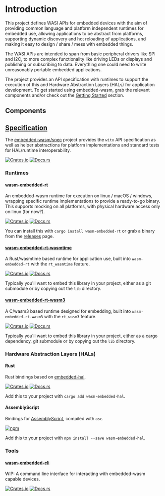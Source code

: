 # Introduction

This project defines WASI APIs for embedded devices with the aim of providing common language and platform independent runtimes for embedded use, allowing applications to be abstract from platforms, supporting dynamic discovery and hot reloading of applications, and making it easy to design / share / mess with embedded things.

The WASI APIs are intended to span from basic peripheral drivers like SPI and I2C, to more complex functionality like driving LEDs or displays and publishing or subscribing to data. Everything one could need to write unreasonably portable embedded applications.

The project provides an API specification with runtimes to support the execution of this and Hardware Abstraction Layers (HALs) for application development. To get started using embedded-wasm, grab the relevant components and/or check out the [Getting Started](./02-getting-started) section.


## Components

## [Specification](https://github.com/embedded-wasm/spec)

The [embedded-wasm/spec](https://github.com/embedded-wasm/spec) project provides the `witx` API specification as well as helper abstractions for platform implementations and standard tests for HAL/runtime interoperability.

[![Crates.io](https://img.shields.io/crates/v/wasm-embedded-spec.svg)](https://crates.io/crates/wasm-embedded-spec)
[![Docs.rs](https://docs.rs/wasm-embedded-spec/badge.svg)](https://docs.rs/wasm-embedded-spec)


### Runtimes

#### [wasm-embedded-rt](https://github.com/embedded-wasm/rt)

An embedded-wasm runtime for execution on linux / macOS / windows, wrapping specific runtime implementations to provide a ready-to-go binary. This supports mocking on all platforms, with physical hardware access only on linux (for now?).

[![Crates.io](https://img.shields.io/crates/v/wasm-embedded-rt.svg)](https://crates.io/crates/wasm-embedded-rt)
[![Docs.rs](https://docs.rs/wasm-embedded-rt/badge.svg)](https://docs.rs/wasm-embedded-rt)

You can install this with `cargo install wasm-embedded-rt` or grab a binary from the [releases](https://github.com/embedded-wasm/rt/releases/latest) page.


#### [wasm-embedded-rt-wasmtime](https://github.com/embedded-wasm/rt_wasmtime)

A Rust/wasmtime based runtime for application use, built into `wasm-embedded-rt` with the `rt_wasmtime` feature.

[![Crates.io](https://img.shields.io/crates/v/wasm-embedded-rt-wasmtime.svg)](https://crates.io/crates/wasm-embedded-rt-wasmtime)
[![Docs.rs](https://docs.rs/wasm-embedded-rt-wasmtime/badge.svg)](https://docs.rs/wasm-embedded-rt-wasmtime)

Typically you'll want to embed this library in your project, either as a git submodule or by copying out the `lib` directory.


#### [wasm-embedded-rt-wasm3](https://github.com/embedded-wasm/rt_wasm3)

A C/wasm3 based runtime designed for embedding, built into `wasm-embedded-rt-wasm3` with the `rt_wasm3` feature.

[![Crates.io](https://img.shields.io/crates/v/wasm-embedded-rt-wasm3.svg)](https://crates.io/crates/wasm-embedded-rt-wasm3)
[![Docs.rs](https://docs.rs/wasm-embedded-rt-wasm3/badge.svg)](https://docs.rs/wasm-embedded-rt-wasm3)

Typically you'll want to embed this library in your project, either as a cargo dependency, git submodule or by copying out the `lib` directory.


### Hardware Abstraction Layers (HALs)

#### Rust

Rust bindings based on [embedded-hal](https://github.com/rust-embedded/embedded-hal).

[![Crates.io](https://img.shields.io/crates/v/wasm-embedded-hal.svg)](https://crates.io/crates/wasm-embedded-hal)
[![Docs.rs](https://docs.rs/wasm-embedded-hal/badge.svg)](https://docs.rs/wasm-embedded-hal)

Add this to your project with `cargo add wasm-embedded-hal`.

#### AssemblyScript

Bindings for [AssemblyScript](https://www.assemblyscript.org), compiled with `asc`.

[![npm](https://img.shields.io/npm/v/wasm-embedded-hal)](https://npmjs.com/package/wasm-embedded-hal)

Add this to your project with `npm install --save wasm-embedded-hal`.

### Tools

#### [wasm-embedded-cli]()

WIP: A command line interface for interacting with embedded-wasm capable devices.

[![Crates.io](https://img.shields.io/crates/v/wasm-embedded-cli.svg)](https://crates.io/crates/wasm-embedded-cli)
[![Docs.rs](https://docs.rs/wasm-embedded-cli/badge.svg)](https://docs.rs/wasm-embedded-cli)

